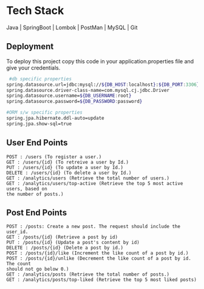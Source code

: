 
# Tech Stack 

Java | SpringBoot | Lombok | PostMan | MySQL | Git


## Deployment

To deploy this project copy this code in your application.properties file and give your credentials.

```bash
 #db specific properties
spring.datasource.url=jdbc:mysql://${DB_HOST:localhost}:${DB_PORT:3306}/${DB_NAME:dbname}
spring.datasource.driver-class-name=com.mysql.cj.jdbc.Driver
spring.datasource.username=${DB_USERNAME:root}
spring.datasource.password=${DB_PASSWORD:password}

#ORM s/w specific properties
spring.jpa.hibernate.ddl-auto=update
spring.jpa.show-sql=true
```


## User End Points
```
POST : /users (To register a user.)
GET : /users/{id} (To retreive a user by Id.)
PUT : /users/{id} (To update a user by Id.)
DELETE : /users/{id} (To delete a user by Id.)
GET : /analytics/users (Retrieve the total number of users.)
GET : /analytics/users/top-active (Retrieve the top 5 most active users, based on
the number of posts.)
```
## Post End Points

```
POST : /posts: Create a new post. The request should include the user_id.
GET : /posts/{id} (Retrieve a post by id)
PUT : /posts/{id} (Update a post's content by id)
DELETE : /posts/{id} (Delete a post by id.)
POST : /posts/{id}/like (Increment the like count of a post by id.)
POST : /posts/{id}/unlike (Decrement the like count of a post by id. The count
should not go below 0.)
GET : /analytics/posts (Retrieve the total number of posts.)
GET : /analytics/posts/top-liked (Retrieve the top 5 most liked posts)